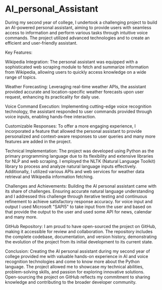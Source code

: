 # AI_personal_Assistant
During my second year of college, I undertook a challenging project to build an AI-powered personal assistant, aiming to provide users with seamless access to information and perform various tasks through intuitive voice commands. The project utilized advanced technologies and to create an efficient and user-friendly assistant.

Key Features:

Wikipedia Integration: The personal assistant was equipped with a sophisticated web scraping module to fetch and summarize information from Wikipedia, allowing users to quickly access knowledge on a wide range of topics.

Weather Forecasting: Leveraging real-time weather APIs, the assistant provided accurate and location-specific weather forecasts upon user request, enhancing its practicality for daily use.

Voice Command Execution: Implementing cutting-edge voice recognition technology, the assistant responded to user commands provided through voice inputs, enabling hands-free interaction.

Customizable Responses: To offer a more engaging experience, I incorporated a feature that allowed the personal assistant to provide personalized and context-aware responses to user queries and many more features are added in the project.

Technical Implementation:
The project was developed using Python as the primary programming language due to its flexibility and extensive libraries for NLP and web scraping. I employed the NLTK (Natural Language Toolkit) library to process and analyze natural language inputs effectively. Additionally, I utilized various APIs and web services for weather data retrieval and Wikipedia information fetching.

Challenges and Achievements:
Building the AI personal assistant came with its share of challenges. Ensuring accurate natural language understanding and I addressed this challenge through iterative testing and continuous refinement to achieve satisfactory response accuracy. for voice input and output I used Microsoft "SAPI5" to take input from the user and based on that provide the output to the user and used some API for news, calendar and many more.

GitHub Repository:
I am proud to have open-sourced the project on GitHub, making it accessible for review and collaboration. The repository includes the complete codebase, documentation, and version history, demonstrating the evolution of the project from its initial development to its current state.

Conclusion:
Creating the AI personal assistant during my second year of college provided me with valuable hands-on experience in AI and voice recognition technologies and come to know more about the Python language. The project allowed me to showcase my technical abilities, problem-solving skills, and passion for exploring innovative solutions. Open-sourcing the project on GitHub reflects my commitment to sharing knowledge and contributing to the broader developer community.
